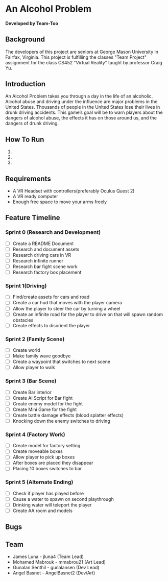 # An Alcohol Problem
#### Developed by Team-Too
## Background
The developers of this project are seniors at George Mason University in Fairfax, Virginia. This project is fulfilling the classes "Team Project" assignment for the class CS452 "Virtual Reality" taught by professor Craig Yu.
## Introduction
An Alcohol Problem takes you through a day in the life of an alcoholic. Alcohol abuse and driving under the influence are major problems in the United States. Thousands of people in the United States lose their lives in drunk driving accidents. This game’s goal will be to warn players about the dangers of alcohol abuse, the effects it has on those around us, and the dangers of drunk driving.

## How To Run
1.
2.
3.

## Requirements
* A VR Headset with controllers(preferably Oculus Quest 2)
* A VR ready computer
* Enough free space to move your arms freely
## Feature Timeline
### Sprint 0 (Research and Development)
- [ ] Create a README Document
- [ ] Research and document assets
- [ ] Research driving cars in VR
- [ ] Research infinite runner
- [ ] Research bar fight scene work
- [ ] Research factory box placement
### Sprint 1(Driving)
- [ ] Find/create assets for cars and road
- [ ] Create a car hud that moves with the player camera
- [ ] Allow the player to steer the car by turning a wheel
- [ ] Create an infinite road for the player to drive on that will spawn random obstacles
- [ ] Create effects to disorient the player
### Sprint 2 (Family Scene)
- [ ] Create world
- [ ] Make family wave goodbye
- [ ] Create a waypoint that switches to next scene
- [ ] Allow player to walk
### Sprint 3 (Bar Scene)
- [ ] Create Bar interior
- [ ] Create AI Script for Bar fight
- [ ] Create enemy model for the fight
- [ ] Create Mini Game for the fight
- [ ] Create battle damage effects (blood splatter effects)
- [ ] Knocking down the enemy switches to driving
### Sprint 4 (Factory Work)
- [ ] Create model for factory setting
- [ ] Create moveable boxes
- [ ] Allow player to pick up boxes
- [ ] After boxes are placed they disappear
- [ ] Placing 10 boxes switches to bar
### Sprint 5 (Alternate Ending)
- [ ] Check if player has played before
- [ ] Cause a water to spawn on second playthrough
- [ ] Drinking water will teleport the player
- [ ] Create AA room and models
## Bugs

## Team
* James Luna - jluna4 (Team Lead)
* Mohamed Mabrouk - mmabrou21 (Art Lead)
* Gunalan Senthil - gunalansen (Dev Lead)
* Angel Basnet - AngelBasnet2 (Dev/Art)